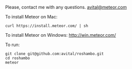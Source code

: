 Please, contact me with any questions. avital@meteor.com

To install Meteor on Mac:
```
curl https://install.meteor.com/ | sh
```

To install Meteor on Windows: http://win.meteor.com/

To run:
```
git clone git@github.com:avital/roshambo.git
cd roshambo
meteor
```
